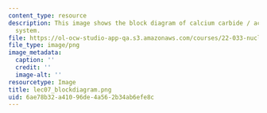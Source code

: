 ```yaml
---
content_type: resource
description: This image shows the block diagram of calcium carbide / acetylene heating
  system.
file: https://ol-ocw-studio-app-qa.s3.amazonaws.com/courses/22-033-nuclear-systems-design-project-fall-2011/6ae78b32a41096de4a562b34ab6efe8c_lec07_blockdiagram.png
file_type: image/png
image_metadata:
  caption: ''
  credit: ''
  image-alt: ''
resourcetype: Image
title: lec07_blockdiagram.png
uid: 6ae78b32-a410-96de-4a56-2b34ab6efe8c
---
```

